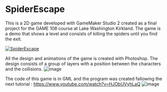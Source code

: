 # SpiderEscape

This is a 2D game developed with GameMaker Studio 2 created as a final project for the GAME 108 course at Lake Washington Kirkland. The game is a demo that shows a level and consists of killing the spiders until you find the exit.

[![SpiderEscape](http://img.youtube.com/vi/26Tbu1xVZD4/0.jpg)](http://www.youtube.com/watch?v=26Tbu1xVZD4)

All the design and animations of the game is created with Photoshop. The design consists of a group of layers with a position between the characters and the collisions.
![image](https://user-images.githubusercontent.com/60415693/111425908-0d92f400-86b1-11eb-8dc7-fda7f972c873.png)

The code of this game is in GML and the program was created fallowing the next tutorial : https://www.youtube.com/watch?v=HJObUVyhLaQ
![image](https://user-images.githubusercontent.com/60415693/111426206-8abe6900-86b1-11eb-823e-0a2db56b9f19.png)
